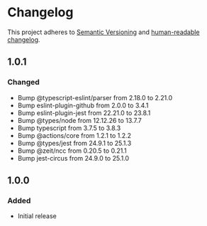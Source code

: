 # Changelog

This project adheres to [Semantic Versioning](https://semver.org/spec/v2.0.0.html)
and [human-readable changelog](https://keepachangelog.com/en/1.0.0/).

## 1.0.1

### Changed

- Bump @typescript-eslint/parser from 2.18.0 to 2.21.0
- Bump eslint-plugin-github from 2.0.0 to 3.4.1
- Bump eslint-plugin-jest from 22.21.0 to 23.8.1
- Bump @types/node from 12.12.26 to 13.7.7
- Bump typescript from 3.7.5 to 3.8.3
- Bump @actions/core from 1.2.1 to 1.2.2
- Bump @types/jest from 24.9.1 to 25.1.3
- Bump @zeit/ncc from 0.20.5 to 0.21.1
- Bump jest-circus from 24.9.0 to 25.1.0

## 1.0.0

### Added

- Initial release
